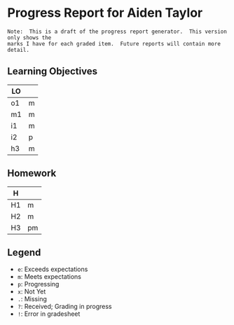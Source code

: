 # Progress Report for Aiden Taylor

    Note:  This is a draft of the progress report generator.  This version only shows the
    marks I have for each graded item.  Future reports will contain more detail.
## Learning Objectives

| LO |       |  
|------|-------|
| o1   | m     |
| m1   | m     |
| i1   | m     |
| i2   | p     |
| h3   | m     |


## Homework

| H |       |  
|------|-------|
| H1   | m     |
| H2   | m     |
| H3   | pm    |



## Legend 
* `e`: Exceeds expectations
* `m`: Meets expectations
* `p`: Progressing
* `x`: Not Yet
* `.`: Missing
* `?`: Received; Grading in progress
* `!`: Error in gradesheet
